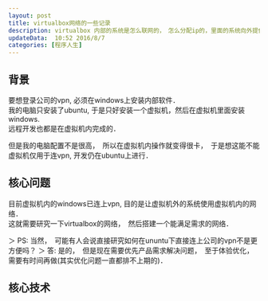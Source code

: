 ```yaml
---  
layout: post  
title: virtualbox网络的一些记录   
description: virtualbox 内部的系统是怎么联网的，　怎么分配ip的，里面的系统向外提供服务该怎么做等等研究．  
updateData:  10:52 2016/8/7
categories: [程序人生]
---  
```



## 背景

要想登录公司的vpn, 必须在windows上安装内部软件．  
我的电脑只安装了ubuntu, 于是只好安装一个虚拟机，然后在虚拟机里面安装windows.  
远程开发也都是在虚拟机内完成的．  

但是我的电脑配置不是很高，　所以在虚拟机内操作就变得很卡，　于是想这能不能虚拟机仅用于连vpn, 开发仍在ubuntu上进行．  



## 核心问题

目前虚拟机内的windows已连上vpn, 目的是让虚拟机外的系统使用虚拟机内的网络．  
这就需要研究一下virtualbox的网络，　然后搭建一个能满足需求的网络．  

＞ PS: 当然，　可能有人会说直接研究如何在ununtu下直接连上公司的vpn不是更方便吗？
＞ 答: 是的，　但是现在需要优先产品需求解决问题，　至于体验优化，需要有时间再做(其实优化问题一直都排不上期的)．  


## 核心技术






